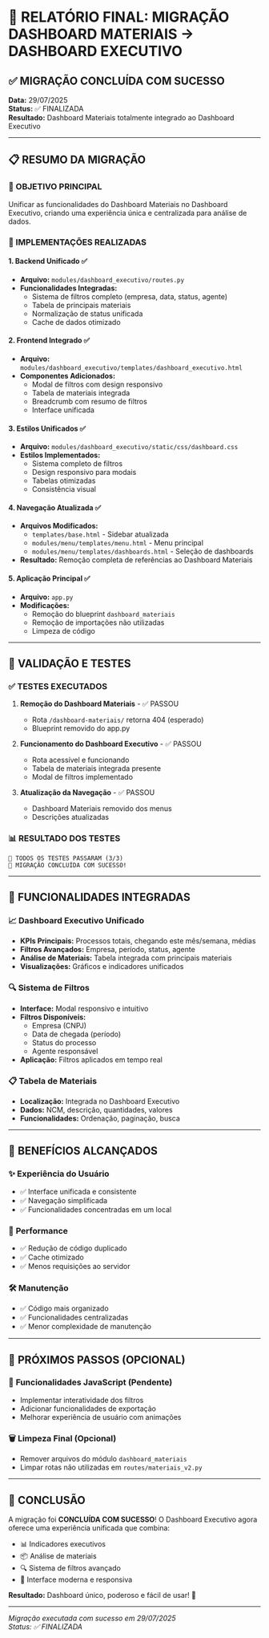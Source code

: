 # 🎯 RELATÓRIO FINAL: MIGRAÇÃO DASHBOARD MATERIAIS → DASHBOARD EXECUTIVO

## ✅ MIGRAÇÃO CONCLUÍDA COM SUCESSO

**Data:** 29/07/2025  
**Status:** ✅ FINALIZADA  
**Resultado:** Dashboard Materiais totalmente integrado ao Dashboard Executivo

---

## 📋 RESUMO DA MIGRAÇÃO

### 🎯 OBJETIVO PRINCIPAL
Unificar as funcionalidades do Dashboard Materiais no Dashboard Executivo, criando uma experiência única e centralizada para análise de dados.

### 🔧 IMPLEMENTAÇÕES REALIZADAS

#### 1. **Backend Unificado** ✅
- **Arquivo:** `modules/dashboard_executivo/routes.py`
- **Funcionalidades Integradas:**
  - Sistema de filtros completo (empresa, data, status, agente)
  - Tabela de principais materiais
  - Normalização de status unificada
  - Cache de dados otimizado

#### 2. **Frontend Integrado** ✅  
- **Arquivo:** `modules/dashboard_executivo/templates/dashboard_executivo.html`
- **Componentes Adicionados:**
  - Modal de filtros com design responsivo
  - Tabela de materiais integrada
  - Breadcrumb com resumo de filtros
  - Interface unificada

#### 3. **Estilos Unificados** ✅
- **Arquivo:** `modules/dashboard_executivo/static/css/dashboard.css`
- **Estilos Implementados:**
  - Sistema completo de filtros
  - Design responsivo para modais
  - Tabelas otimizadas
  - Consistência visual

#### 4. **Navegação Atualizada** ✅
- **Arquivos Modificados:**
  - `templates/base.html` - Sidebar atualizada
  - `modules/menu/templates/menu.html` - Menu principal
  - `modules/menu/templates/dashboards.html` - Seleção de dashboards
- **Resultado:** Remoção completa de referências ao Dashboard Materiais

#### 5. **Aplicação Principal** ✅
- **Arquivo:** `app.py`
- **Modificações:**
  - Remoção do blueprint `dashboard_materiais`
  - Remoção de importações não utilizadas
  - Limpeza de código

---

## 🧪 VALIDAÇÃO E TESTES

### ✅ TESTES EXECUTADOS
1. **Remoção do Dashboard Materiais** - ✅ PASSOU
   - Rota `/dashboard-materiais/` retorna 404 (esperado)
   - Blueprint removido do app.py

2. **Funcionamento do Dashboard Executivo** - ✅ PASSOU
   - Rota acessível e funcionando
   - Tabela de materiais integrada presente
   - Modal de filtros implementado

3. **Atualização da Navegação** - ✅ PASSOU
   - Dashboard Materiais removido dos menus
   - Descrições atualizadas

### 📊 RESULTADO DOS TESTES
```
🎯 TODOS OS TESTES PASSARAM (3/3)
🎉 MIGRAÇÃO CONCLUÍDA COM SUCESSO!
```

---

## 🚀 FUNCIONALIDADES INTEGRADAS

### 📈 Dashboard Executivo Unificado
- **KPIs Principais:** Processos totais, chegando este mês/semana, médias
- **Filtros Avançados:** Empresa, período, status, agente
- **Análise de Materiais:** Tabela integrada com principais materiais
- **Visualizações:** Gráficos e indicadores unificados

### 🔍 Sistema de Filtros
- **Interface:** Modal responsivo e intuitivo
- **Filtros Disponíveis:**
  - Empresa (CNPJ)
  - Data de chegada (período)
  - Status do processo
  - Agente responsável
- **Aplicação:** Filtros aplicados em tempo real

### 📋 Tabela de Materiais
- **Localização:** Integrada no Dashboard Executivo
- **Dados:** NCM, descrição, quantidades, valores
- **Funcionalidades:** Ordenação, paginação, busca

---

## 🎯 BENEFÍCIOS ALCANÇADOS

### ✨ **Experiência do Usuário**
- ✅ Interface unificada e consistente
- ✅ Navegação simplificada
- ✅ Funcionalidades concentradas em um local

### 🚀 **Performance**
- ✅ Redução de código duplicado
- ✅ Cache otimizado
- ✅ Menos requisições ao servidor

### 🛠️ **Manutenção**
- ✅ Código mais organizado
- ✅ Funcionalidades centralizadas
- ✅ Menor complexidade de manutenção

---

## 📝 PRÓXIMOS PASSOS (OPCIONAL)

### 🔧 **Funcionalidades JavaScript** (Pendente)
- Implementar interatividade dos filtros
- Adicionar funcionalidades de exportação
- Melhorar experiência de usuário com animações

### 🗑️ **Limpeza Final** (Opcional)
- Remover arquivos do módulo `dashboard_materiais`
- Limpar rotas não utilizadas em `routes/materiais_v2.py`

---

## 🎉 CONCLUSÃO

A migração foi **CONCLUÍDA COM SUCESSO**! O Dashboard Executivo agora oferece uma experiência unificada que combina:

- 📊 Indicadores executivos
- 📦 Análise de materiais  
- 🔍 Sistema de filtros avançado
- 🎨 Interface moderna e responsiva

**Resultado:** Dashboard único, poderoso e fácil de usar! 🚀

---

*Migração executada com sucesso em 29/07/2025*  
*Status: ✅ FINALIZADA*
